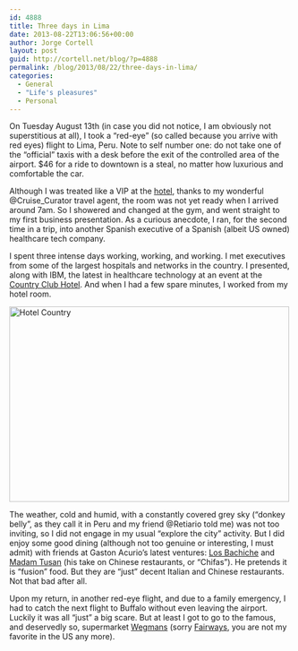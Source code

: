 ```yaml
---
id: 4888
title: Three days in Lima
date: 2013-08-22T13:06:56+00:00
author: Jorge Cortell
layout: post
guid: http://cortell.net/blog/?p=4888
permalink: /blog/2013/08/22/three-days-in-lima/
categories:
  - General
  - "Life's pleasures"
  - Personal
---
```

On Tuesday August 13th (in case you did not notice, I am obviously not superstitious at all), I took a &#8220;red-eye&#8221; (so called because you arrive with red eyes) flight to Lima, Peru. Note to self number one: do not take one of the &#8220;official&#8221; taxis with a desk before the exit of the controlled area of the airport. $46 for a ride to downtown is a steal, no matter how luxurious and comfortable the car.

Although I was treated like a VIP at the <a title="http://www.radisson.com/miraflores-hotel-pe-lima18/peflores" href="http://www.radisson.com/miraflores-hotel-pe-lima18/peflores" target="_blank">hotel</a>, thanks to my wonderful @Cruise_Curator travel agent, the room was not yet ready when I arrived around 7am. So I showered and changed at the gym, and went straight to my first business presentation. As a curious anecdote, I ran, for the second time in a trip, into another Spanish executive of a Spanish (albeit US owned) healthcare tech company. 

I spent three intense days working, working, and working. I met executives from some of the largest hospitals and networks in the country. I presented, along with IBM, the latest in healthcare technology at an event at the <a title="http://www.hotelcountry.com/default-en.html" href="http://www.hotelcountry.com/default-en.html" target="_blank">Country Club Hotel</a>. And when I had a few spare minutes, I worked from my hotel room.

<img class="aligncenter" alt="Hotel Country" src="http://www.hotelcountry.com/d/countryclublima/media/Exteriors/__thumbs_500_350_crop/Facade.jpg" width="500" height="349" />

The weather, cold and humid, with a constantly covered grey sky (&#8220;donkey belly&#8221;, as they call it in Peru and my friend @Retiario told me) was not too inviting, so I did not engage in my usual &#8220;explore the city&#8221; activity. But I did enjoy some good dining (although not too genuine or interesting, I must admit) with friends at Gaston Acurio&#8217;s latest ventures: <a title="https://www.facebook.com/losbachiche" href="https://www.facebook.com/losbachiche" target="_blank">Los Bachiche</a> and <a title="http://madamtusan.pe/main/1/pe" href="http://madamtusan.pe/main/1/pe" target="_blank">Madam Tusan</a> (his take on Chinese restaurants, or &#8220;Chifas&#8221;). He pretends it is &#8220;fusion&#8221; food. But they are &#8220;just&#8221; decent Italian and Chinese restaurants. Not that bad after all.

Upon my return, in another red-eye flight, and due to a family emergency, I had to catch the next flight to Buffalo without even leaving the airport. Luckily it was all &#8220;just&#8221; a big scare. But at least I got to go to the famous, and deservedly so, supermarket <a title="http://www.wegmans.com" href="http://www.wegmans.com" target="_blank">Wegmans</a> (sorry <a title="http://www.fairwaymarket.com" href="http://www.fairwaymarket.com" target="_blank">Fairways</a>, you are not my favorite in the US any more).
